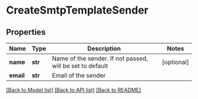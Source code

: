 # CreateSmtpTemplateSender

## Properties
Name | Type | Description | Notes
------------ | ------------- | ------------- | -------------
**name** | **str** | Name of the sender. If not passed, will be set to default | [optional] 
**email** | **str** | Email of the sender | 

[[Back to Model list]](../README.md#documentation-for-models) [[Back to API list]](../README.md#documentation-for-api-endpoints) [[Back to README]](../README.md)


